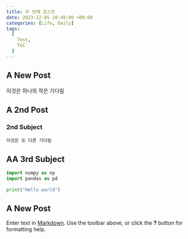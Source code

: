 ```yaml
---
title: 두 번째 포스트
date: 2023-12-05 20:49:00 +09:00
categories: [Life, Daily]
tags:
  [
    Test,
    ToC
  ]
---
```


## A New Post

이것은 하나의 작은 기다림

## A 2nd Post

### 2nd Subject
	
    이것은 또 다른 기다림
    
## AA 3rd Subject

```python
import numpy as np
import pandas as pd
    
print("Hello world")
```

## A New Post

Enter text in [Markdown](http://daringfireball.net/projects/markdown/). Use the toolbar above, or click the **?** button for formatting help.
